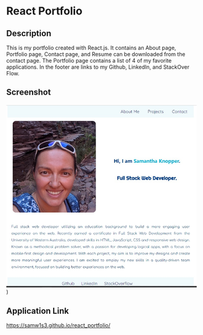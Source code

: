 # React Portfolio

## Description
This is my portfolio created with React.js. It contains an About page, Portfolio page, Contact page, and Resume can be downloaded from the contact page. The Portfolio page contains a list of 4 of my favorite applications. In the footer are links to my Github, LinkedIn, and StackOver Flow.

## Screenshot
<img src="./src/assests/portfolioScreenshot.jpg">)

## Application Link
https://samw1s3.github.io/react_portfolio/